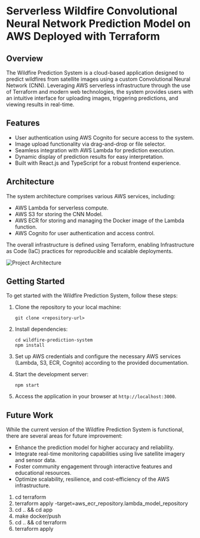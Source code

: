 # Serverless Wildfire Convolutional Neural Network Prediction Model on AWS Deployed with Terraform

## Overview
The Wildfire Prediction System is a cloud-based application designed to predict wildfires from satellite images using a custom Convolutional Neural Network (CNN). Leveraging AWS serverless infrastructure through the use of Terraform and modern web technologies, the system provides users with an intuitive interface for uploading images, triggering predictions, and viewing results in real-time.

## Features
- User authentication using AWS Cognito for secure access to the system.
- Image upload functionality via drag-and-drop or file selector.
- Seamless integration with AWS Lambda for prediction execution.
- Dynamic display of prediction results for easy interpretation.
- Built with React.js and TypeScript for a robust frontend experience.

## Architecture
The system architecture comprises various AWS services, including:
- AWS Lambda for serverless compute.
- AWS S3 for storing the CNN Model.
- AWS ECR for storing and managing the Docker image of the Lambda function.
- AWS Cognito for user authentication and access control.

The overall infrastructure is defined using Terraform, enabling Infrastructure as Code (IaC) practices for reproducible and scalable deployments.

![Project Architecture](images/aws_architecture.svg)



## Getting Started
To get started with the Wildfire Prediction System, follow these steps:

1. Clone the repository to your local machine:
   ```
   git clone <repository-url>
   ```

2. Install dependencies:
   ```
   cd wildfire-prediction-system
   npm install
   ```

3. Set up AWS credentials and configure the necessary AWS services (Lambda, S3, ECR, Cognito) according to the provided documentation.

4. Start the development server:
   ```
   npm start
   ```

5. Access the application in your browser at `http://localhost:3000`.


## Future Work
While the current version of the Wildfire Prediction System is functional, there are several areas for future improvement:
- Enhance the prediction model for higher accuracy and reliability.
- Integrate real-time monitoring capabilities using live satellite imagery and sensor data.
- Foster community engagement through interactive features and educational resources.
- Optimize scalability, resilience, and cost-efficiency of the AWS infrastructure.



1. cd terraform
2. terraform apply -target=aws_ecr_repository.lambda_model_repository
3. cd .. && cd app
4. make docker/push
5. cd .. && cd terraform
6. terraform apply
   
